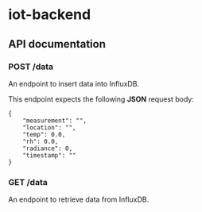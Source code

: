 # iot-backend

## API documentation

### POST /data
An endpoint to insert data into InfluxDB.

This endpoint expects the following **JSON** request body:
```
{
    "measurement": "",
    "location": "",
    "temp": 0.0,
    "rh": 0.0,
    "radiance": 0,
    "timestamp": ""
}
```

### GET /data
An endpoint to retrieve data from InfluxDB.

